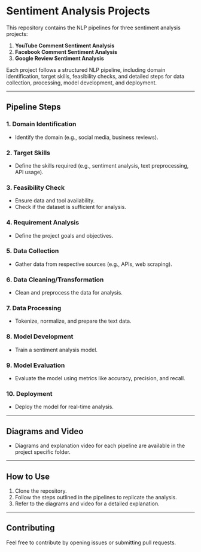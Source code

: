 # Sentiment Analysis Projects

This repository contains the NLP pipelines for three sentiment analysis projects:

1. **YouTube Comment Sentiment Analysis**
2. **Facebook Comment Sentiment Analysis**
3. **Google Review Sentiment Analysis**

Each project follows a structured NLP pipeline, including domain identification, target skills, feasibility checks, and detailed steps for data collection, processing, model development, and deployment.

---

## Pipeline Steps

### 1. Domain Identification

- Identify the domain (e.g., social media, business reviews).

### 2. Target Skills

- Define the skills required (e.g., sentiment analysis, text preprocessing, API usage).

### 3. Feasibility Check

- Ensure data and tool availability.
- Check if the dataset is sufficient for analysis.

### 4. Requirement Analysis

- Define the project goals and objectives.

### 5. Data Collection

- Gather data from respective sources (e.g., APIs, web scraping).

### 6. Data Cleaning/Transformation

- Clean and preprocess the data for analysis.

### 7. Data Processing

- Tokenize, normalize, and prepare the text data.

### 8. Model Development

- Train a sentiment analysis model.

### 9. Model Evaluation

- Evaluate the model using metrics like accuracy, precision, and recall.

### 10. Deployment

- Deploy the model for real-time analysis.

---

## Diagrams and Video

- Diagrams and explanation video for each pipeline are available in the project specific folder.

---

## How to Use

1. Clone the repository.
2. Follow the steps outlined in the pipelines to replicate the analysis.
3. Refer to the diagrams and video for a detailed explanation.

---

## Contributing

Feel free to contribute by opening issues or submitting pull requests.
